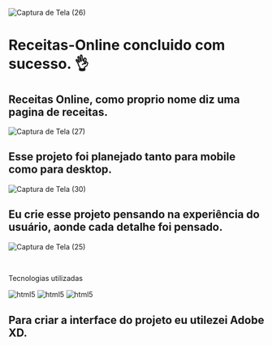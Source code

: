 
![Captura de Tela (26)](https://user-images.githubusercontent.com/88099935/188293154-ab090d6a-98aa-4ab6-bb80-a28e22475852.png)

# Receitas-Online concluido com sucesso. 👌

## Receitas Online, como proprio nome diz uma pagina de receitas.

![Captura de Tela (27)](https://user-images.githubusercontent.com/88099935/188293722-69eb23e9-a6cb-4acf-ba8b-0f4f9404e7ea.png)

## Esse projeto foi planejado tanto para mobile como para desktop.

![Captura de Tela (30)](https://user-images.githubusercontent.com/88099935/188293931-e9cdd54e-cf29-4ad9-8b88-17cc6122821c.png)

## Eu crie esse projeto pensando na experiência do usuário, aonde cada detalhe foi pensado.

![Captura de Tela (25)](https://user-images.githubusercontent.com/88099935/188294375-21d34eb4-2b2d-447b-8c1b-cb38a051c141.png)

<div style="display: inline_block"><br/>
<p>Tecnologias utilizadas</p>
  <img align="center" alt="html5" src="https://img.shields.io/badge/HTML5-E34F26?style=for-the-badge&logo=html5&logoColor=white" />
  <img align="center" alt="html5" src="https://img.shields.io/badge/CSS3-1572B6?style=for-the-badge&logo=css3&logoColor=white" />
  <img align="center" alt="html5" src="https://img.shields.io/badge/JavaScript-F7DF1E?style=for-the-badge&logo=javascript&logoColor=black" />
  </div>

## Para criar a interface do projeto eu utilezei Adobe XD.




